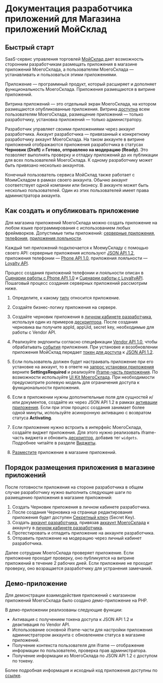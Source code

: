 # Документация разработчика приложений для Магазина приложений МойСклад

## Быстрый старт

SaaS-сервис управления торговлей [МойСклад](https://online.moysklad.ru/) дает возможность сторонним разработчикам размещать приложения в магазине приложений МоегоСклада, а пользователям МоегоСклада — устанавливать и пользоваться этими приложениями. 

Приложение — программный продукт, который расширяет и дополняет функциональность МоегоСклада. Приложения размещаются в витрине приложений. 

Витрина приложений — это отдельный экран МоегоСклада, на котором размещаются опубликованные приложения. Витрина [доступна](https://online.moysklad.ru/app/#apps?page=all_apps) всем пользователям МоегоСклада, размещение приложений — только разработчику, установка приложений — только администратору.

Разработчик управляет своими приложениями через аккаунт разработчика. Аккаунт разработчика — привязанный к конкретному разработчику аккаунт МоегоСклада. На таком аккаунте в витрине приложений отображаются приложения разработчика в статусах **Черновик (Draft)** и **Готово, отправлено на модерацию (Ready)**. Это позволяет выполнять проверку и отладку приложений до их публикации для всех пользователей МоегоСклада. К одному разработчику может быть привязано несколько аккаунтов.

Конечный пользователь сервиса МойСклад также работает с МоимСкладом в рамках своего аккаунта. Обычно аккаунт соответствует одной компании или бизнесу. В аккаунте может быть несколько пользователей. Один из этих пользователей имеет права администратора аккаунта. 

## Как создать и опубликовать приложение 

Для магазина приложений МоегоСклада можно создать приложение на любом языке программирования с использованием любых фреймворков. Допустимые типы приложений: [серверные приложения](#serwernye-prilozheniq), [телефония](#telefoniq), [приложения лояльности](#prilozheniq-loql-nosti). 

Каждый тип приложений подключается к МоемуСкладу с помощью своего API: серверные приложения используют [JSON API 1.2](https://dev.moysklad.ru/doc/api/remap/1.2), приложения телефонии — [Phone API 1.0](https://dev.moysklad.ru/doc/api/phone/1.0/), приложения лояльности — [Loyalty API](https://dev.moysklad.ru/doc/api/loyalty/1.0/#scenarij-raboty). 

Процесс создания приложений телефонии и лояльности описан в [Сценарии работы с Phone API 1.0](https://dev.moysklad.ru/doc/api/phone/1.0/#%D1%81%D1%86%D0%B5%D0%BD%D0%B0%D1%80%D0%B8%D0%B9-%D1%80%D0%B0%D0%B1%D0%BE%D1%82%D1%8B) и [Сценарии работы с LoyaltyAPI](https://dev.moysklad.ru/doc/api/loyalty/1.0/#scenarij-raboty). Пошаговый процесс создания серверных приложений рассмотрим ниже.

1. Определите, к какому [типу](#tipy-prilozhenij-dlq-magazina-prilozhenij) относится приложение. 

2. Создайте бизнес-логику приложения на сервере.

3. Создайте черновик приложения в [личном кабинете разработчика](#lichnyj-kabinet-razrabotchika), используя один из примеров [дескриптора](#deskriptor-prilozheniq). После создания черновика вы получите appId, appUid, secret key, необходимые для работы с Vendor API.

4. Реализуйте эндпоинты согласно спецификации [Vendor API 1.0](#vendor-api-1-0), чтобы обрабатывать [события](#rest-andpointy-na-storone-razrabotchika-prilozhenij) приложения. При установке и возобновлении приложения МойСклад передает [токен для доступа](#dostup-po-tokenu-k-json-api) к [JSON API 1.2](https://dev.moysklad.ru/doc/api/remap/1.2).

5. Если пользователь должен будет настраивать приложение при его установке на аккаунт, то в ответе на [запрос установки приложения](#aktiwaciq-prilozheniq-na-akkaunte) верните **SettingsRequired** и реализуйте [iframe-часть приложения](#glawnyj-iframe). По возможности используйте [UI Kit МоегоСклада](https://github.com/moysklad/html-marketplace-1.0-uikit). При необходимости предусмотрите ролевую модель для ограничения доступа к функциональности приложения.

6. Если в приложении нужны дополнительные поля для сущностей и/или документов, создайте их через JSON API 1.2 в рамках [активации приложения](#process-aktiwacii-prilozheniq-na-akkaunte). Если при этом процесс создания занимает более одной минуты, используйте асинхронную активацию с возвратом статуса **Activating**.

7. Если приложение нужно встроить в интерфейс МоегоСклада, создайте виджет приложения. Для этого нужно реализовать iframe-часть виджета и обновить [дескриптор](#deskriptor-prilozheniq), добавив тег `widgets`. Подробнее читайте в разделе [Виджеты](#vidzhety). 

8. [Разместите](#uslowiq-razmescheniq-prilozhenij) приложение в магазине приложений.

## Порядок размещения приложения в магазине приложений

После готовности приложения на стороне разработчика в общем случае разработчику нужно выполнить следующие шаги по размещению 
приложения в магазине приложений:

1. Создать Черновик приложения в личном кабинете разработчика.
2. После создания Черновика на странице редактирования приложения будет доступен [Секретный ключ](#sekretnyj-kluch-secretkey) (Secret Key).
3. Создать [аккаунт разработчика](#otladka-prilozhenij-na-akkauntah-razrabotchika), привязав [аккаунт МоегоСклада](https://online.moysklad.ru/) к аккаунту в [личном кабинете разработчика](#lichnyj-kabinet-razrabotchika).
4. Протестировать и отладить приложение на аккаунте разработчика.
5. Отправить приложение на модерацию через личный кабинет разработчика.

Далее сотрудник МоегоСклада проверяет приложение. Если приложение проходит проверку, оно публикуется на витрине приложений в течение 2 рабочих дней. Если приложение не проходит проверку, оно возращается разработчику для устранения замечаний. 

## Демо-приложение

Для демонстрации взаимодействия приложений с магазином приложений МоегоСклада было создано демо-приложение на PHP.

В демо-приложении реализованы следующие функции:

* Активация с получением токена доступа к JSON API 1.2 и деактивация по Vendor API.
* Использование основной iframe-части для настройки приложения администратором аккаунта с обновлением статуса в магазине приложений.
* Получение контекста пользователя для iframe — отображение информации по пользователю, проверка прав администратора.
* Получение информации из МоегоСклада по JSON API 1.2 с доступом по токену.

Более подробная информация и исходный код приложения доступны по [ссылке](https://github.com/moysklad/php-dummyapp-marketplace-1.0).
